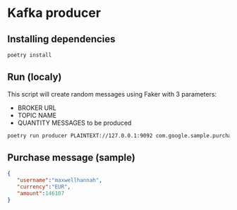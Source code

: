 # Kafka producer

## Installing dependencies
```bash
poetry install
```

## Run (localy)
This script will create random messages using Faker with 3 parameters:
* BROKER URL
* TOPIC NAME
* QUANTITY MESSAGES to be produced

```bash
poetry run producer PLAINTEXT://127.0.0.1:9092 com.google.sample.purchases 1000
```

## Purchase message (sample)

```json
{
   "username":"maxwellhannah",
   "currency":"EUR",
   "amount":146107
}
```